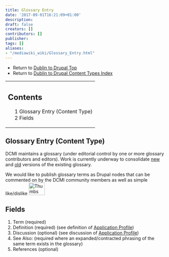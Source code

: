 ```yaml
---
title: Glossary Entry
date: '2017-09-01T16:21:09+01:00'
description: 
draft: false
creators: []
contributors: []
publisher: 
tags: []
aliases:
- "/mediawiki_wiki/Glossary_Entry.html"
---
```


- Return to [Dublin to Drupal Top](/mediawiki_wiki/DublinToDrupal_Project.md)
- Return to [Dublin to Drupal Content Types Index](/mediawiki_wiki/DublinToDrupal_Project#Content_Types.md)

<table id="toc" class="toc">
  <tr>
    <td>
      <div id="toctitle">
        <h2>Contents</h2>
      </div>
      <ul>
        <li class="toclevel-1 tocsection-1"><a href="#Glossary_Entry_.28Content_Type.29"><span class="tocnumber">1</span> <span class="toctext">Glossary Entry (Content Type)</span></a></li>
        <li class="toclevel-1 tocsection-2"><a href="#Fields"><span class="tocnumber">2</span> <span class="toctext">Fields</span></a></li>
      </ul>
    </td>
  </tr>
</table>
<script>if (window.showTocToggle) { var tocShowText = "show"; var tocHideText = "hide"; showTocToggle(); } </script>

## Glossary Entry (Content Type) 

DCMI maintains a glossary (under editorial control by one or more glossary contributors and editors). Work is currently underway to consolidate [new](/mediawiki_wiki/Glossary.md) and [old](http://dublincore.org/documents/usageguide/glossary.shtml) versions of the existing glossary.

We would like to publish glossary terms as Drupal nodes that can be commented on by the DCMI community members as well as simple like/dislike [<img alt="Thumbs up-down image" src="/mediawiki_wiki/images/ThumbsupThumbsdown.jpg" width="50" height="39">](/mediawiki_wiki/File:ThumbsupThumbsdown.jpg)

## Fields 

1. Term (required)
2. Definition (required) (see definition of [Application Profile](/mediawiki_wiki/Glossary.md))
3. Discussion (optional) (see discussion of [Application Profile](/mediawiki_wiki/Glossary/Application_Profile.md))
4. See Also: (required where an expanded/contracted phrasing of the same term exists in the glossary)
5. References (optional)
<!-- 
NewPP limit report
Preprocessor node count: 7/1000000
Post-expand include size: 0/2097152 bytes
Template argument size: 0/2097152 bytes
Expensive parser function count: 0/100
-->
